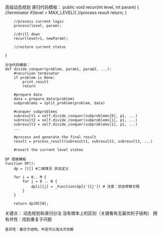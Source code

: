 高级动态规划
	递归代码模板：
	public void recur(int level, int param) {
		//terminator
		if(level > MAX_LEVEL){
			//process result
			return;
		}
		
		//process current logic
		process(level, param);
		
		//drill down
		recur(level+1, newParam);
		
		//restore current status
		
	}
	
	分治代码模板：
	def divide_conquer(problem, param1, param2, ...):
		#recursion terminator
		if problem is None:
			print_result
			return
		
		#prepare data
		data = prepare_data(problem)
		subproblems = split_problem(problem, data)
		
		#conquer subproblems
		subresult1 = self.divide_conquer(subproblems[0], p1, ...)
		subresult2 = self.divide_conquer(subproblems[1], p1, ...)
		subresult3 = self.divide_conquer(subproblems[1], p1, ...)
		...
		
		#process and generate the final result
		result = process_result(subresult1, subresult2, subresult3, ...)
		
		#revert the current level states
		
	DP 顺推模板
	function DP():
		dp = [][] #二维情况 状态定义
		
		for i = 0.. M {
			for j = 0 .. N {
				dp[i][j] = _Function(dp[i'][j']) # 注意：状态转移方程
			}
		}
		
		return dp[M][N];
关键点：
	动态规划和递归分治 没有根本上的区别（关键看有无最优的子结构）
	拥有共性：找到重复子问题
	
	差异性：最优子结构，中途可以淘汰次优解
	
	
	
		